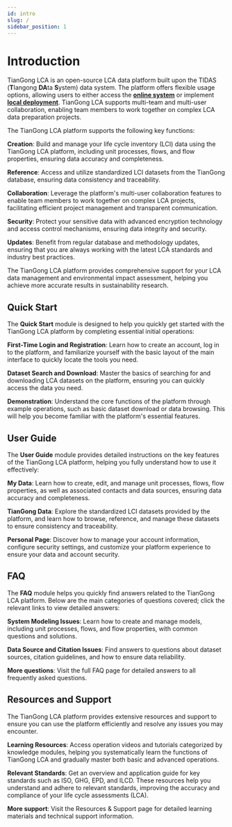 ```yaml
---
id: intro
slug: /
sidebar_position: 1
---
```


# Introduction

TianGong LCA is an open-source LCA data platform built upon the TIDAS (**T**Iangong **DA**ta **S**ystem) data system. The platform offers flexible usage options, allowing users to either access the [**online system**](https://lca.tiangong.earth/) or implement [**local deployment**](/i18n/en/docusaurus-plugin-content-docs/current/deploy/local-deploy.md). TianGong LCA supports multi-team and multi-user collaboration, enabling team members to work together on complex LCA data preparation projects.

The TianGong LCA platform supports the following key functions:

  **Creation**: Build and manage your life cycle inventory (LCI) data using the TianGong LCA platform, including unit processes, flows, and flow properties, ensuring data accuracy and completeness.

  **Reference**: Access and utilize standardized LCI datasets from the TianGong database, ensuring data consistency and traceability.

  **Collaboration**: Leverage the platform's multi-user collaboration features to enable team members to work together on complex LCA projects, facilitating efficient project management and transparent communication.

  **Security**: Protect your sensitive data with advanced encryption technology and access control mechanisms, ensuring data integrity and security.

  **Updates**: Benefit from regular database and methodology updates, ensuring that you are always working with the latest LCA standards and industry best practices.

The TianGong LCA platform provides comprehensive support for your LCA data management and environmental impact assessment, helping you achieve more accurate results in sustainability research.

## Quick Start

The **Quick Start** module is designed to help you quickly get started with the TianGong LCA platform by completing essential initial operations:

  **First-Time Login and Registration**: Learn how to create an account, log in to the platform, and familiarize yourself with the basic layout of the main interface to quickly locate the tools you need.

  **Dataset Search and Download**: Master the basics of searching for and downloading LCA datasets on the platform, ensuring you can quickly access the data you need.

  **Demonstration**: Understand the core functions of the platform through example operations, such as basic dataset download or data browsing. This will help you become familiar with the platform's essential features.

## User Guide

The **User Guide** module provides detailed instructions on the key features of the TianGong LCA platform, helping you fully understand how to use it effectively:

  **My Data**: Learn how to create, edit, and manage unit processes, flows, flow properties, as well as associated contacts and data sources, ensuring data accuracy and completeness.

  **TianGong Data**: Explore the standardized LCI datasets provided by the platform, and learn how to browse, reference, and manage these datasets to ensure consistency and traceability.

  **Personal Page**: Discover how to manage your account information, configure security settings, and customize your platform experience to ensure your data and account security.

## FAQ

The **FAQ** module helps you quickly find answers related to the TianGong LCA platform. Below are the main categories of questions covered; click the relevant links to view detailed answers:

  **System Modeling Issues**: Learn how to create and manage models, including unit processes, flows, and flow properties, with common questions and solutions.

  **Data Source and Citation Issues**: Find answers to questions about dataset sources, citation guidelines, and how to ensure data reliability.

  **More questions**: Visit the full FAQ page for detailed answers to all frequently asked questions.

## Resources and Support

The TianGong LCA platform provides extensive resources and support to ensure you can use the platform efficiently and resolve any issues you may encounter.

  **Learning Resources**: Access operation videos and tutorials categorized by knowledge modules, helping you systematically learn the functions of TianGong LCA and gradually master both basic and advanced operations.

  **Relevant Standards**: Get an overview and application guide for key standards such as ISO, GHG, EPD, and ILCD. These resources help you understand and adhere to relevant standards, improving the accuracy and compliance of your life cycle assessments (LCA).

  **More support**: Visit the Resources & Support page for detailed learning materials and technical support information.
